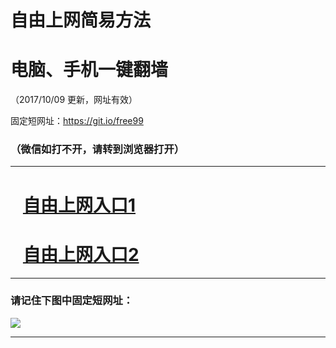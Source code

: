 ﻿# 自由上网简易方法

# 电脑、手机一键翻墙

（2017/10/09 更新，网址有效）

固定短网址：https://git.io/free99

### （微信如打不开，请转到浏览器打开）


***





# &nbsp;&nbsp; <a href="http://ft492316653.fwq-tz-1001.info/fwqtz01.html?t=100900130266 " target="_blank">自由上网入口1</a>
# &nbsp;&nbsp; <a href="http://ft638216848.fwq-tz-1002.info/fwqtz02.html?t=100900119686 " target="_blank">自由上网入口2</a>
***

### 请记住下图中固定短网址：

<img src="https://s3-us-west-2.amazonaws.com/fwq-1001/yjfq-20170905okok.png" /> 


***

